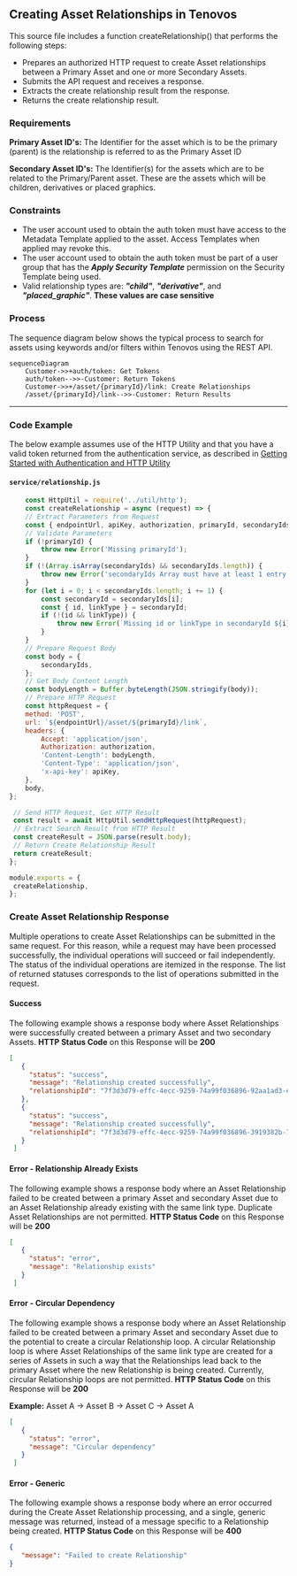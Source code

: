 ## Creating Asset Relationships in Tenovos
This source file includes a function createRelationship() that performs the following steps:
- Prepares an authorized HTTP request to create Asset relationships between a Primary Asset and one or more Secondary Assets.
- Submits the API request and receives a response.
- Extracts the create relationship result from the response.
- Returns the create relationship result.

### Requirements

**Primary Asset ID's:** The Identifier for the asset which is to be the primary (parent) is the relationship is referred to as the Primary Asset ID

**Secondary Asset ID's:** The Identifier(s) for the assets which are to be related to the Primary/Parent asset. These are the assets which will be children, derivatives or placed graphics.

### Constraints
- The user account used to obtain the auth token must have access to the Metadata Template applied to the asset.  Access Templates when applied may revoke this.
- The user account used to obtain the auth token must be part of a user group that has the ***Apply Security Template*** permission on the Security Template being used.
- Valid relationship types are: ***"child"***, ***"derivative"***, and ***"placed_graphic"***.  **These values are case sensitive**


### Process

The sequence diagram below shows the typical process to search for assets using keywords and/or filters within Tenovos using the REST API.

```mermaid
sequenceDiagram
    Customer->>+auth/token: Get Tokens
    auth/token-->>-Customer: Return Tokens
    Customer->>+/asset/{primaryId}/link: Create Relationships
    /asset/{primaryId}/link-->>-Customer: Return Results
```
***

### Code Example

The below example assumes use of the HTTP Utility and that you have a valid token returned from the authentication service, as described in [Getting Started with Authentication and HTTP Utility](authenticating.md)

#### **`service/relationship.js`**
```javascript
    const HttpUtil = require('../util/http');
    const createRelationship = async (request) => {
    // Extract Parameters from Request
    const { endpointUrl, apiKey, authorization, primaryId, secondaryIds } = request;
    // Validate Parameters
    if (!primaryId) {
        throw new Error('Missing primaryId');
    }
    if (!(Array.isArray(secondaryIds) && secondaryIds.length)) {
        throw new Error('secondaryIds Array must have at least 1 entry');
    }
    for (let i = 0; i < secondaryIds.length; i += 1) {
        const secondaryId = secondaryIds[i];
        const { id, linkType } = secondaryId;
        if (!(id && linkType)) {
            throw new Error(`Missing id or linkType in secondaryId ${i}`);
        }
    }
    // Prepare Request Body
    const body = {
        secondaryIds,
    };
    // Get Body Content Length
    const bodyLength = Buffer.byteLength(JSON.stringify(body));
    // Prepare HTTP Request
    const httpRequest = {
    method: 'POST',
    url: `${endpointUrl}/asset/${primaryId}/link`,
    headers: {
        Accept: 'application/json',
        Authorization: authorization,
        'Content-Length': bodyLength,
        'Content-Type': 'application/json',
        'x-api-key': apiKey,
    },
    body,
};

 // Send HTTP Request, Get HTTP Result
 const result = await HttpUtil.sendHttpRequest(httpRequest);
 // Extract Search Result from HTTP Result
 const createResult = JSON.parse(result.body);
 // Return Create Relationship Result
 return createResult;
};

module.exports = {
 createRelationship,
};

```

### Create Asset Relationship Response
Multiple operations to create Asset Relationships can be submitted in the same request.  For this reason, while a request may have been processed successfully, the individual operations will succeed or fail independently.  The status of the individual operations are itemized in the response.  The list of returned statuses corresponds to the list of operations submitted in the request.

#### Success
The following example shows a response body where Asset Relationships were successfully created between a primary Asset and two secondary Assets.  **HTTP Status Code** on this Response will be **200**

```json
[
   {
     "status": "success",
     "message": "Relationship created successfully",
     "relationshipId": "7f3d3d79-effc-4ecc-9259-74a99f036896-92aa1ad3-e6d7-4676-a962-c70f277a28b8"
   },
   {
     "status": "success",
     "message": "Relationship created successfully",
     "relationshipId": "7f3d3d79-effc-4ecc-9259-74a99f036896-3919382b-7b5b-4b6f-93af-8d36247cb68e"
   }
 ]

```

#### Error - Relationship Already Exists
The following example shows a response body where an Asset Relationship failed to be created between a primary Asset and secondary Asset due to an Asset Relationship already existing with the same link type.  Duplicate Asset Relationships are not permitted.  **HTTP Status Code** on this Response will be **200**

```json
[
   {
     "status": "error",
     "message": "Relationship exists"
   }
 ]
```

#### Error - Circular Dependency

The following example shows a response body where an Asset Relationship failed to be created between a primary Asset and secondary Asset due to the potential to create  a circular Relationship loop. A circular Relationship loop is where Asset Relationships of the same link type are created for a series of Assets in such a way that the Relationships lead back to the primary Asset where the new Relationship is being created.  Currently, circular Relationship loops are not permitted.  **HTTP Status Code** on this Response will be **200**

**Example:** Asset A &rarr; Asset B &rarr; Asset C &rarr; Asset A

```json
[
   {
     "status": "error",
     "message": "Circular dependency"
   }
 ]
```

#### Error - Generic
The following example shows a response body where an error occurred during the Create Asset Relationship processing, and a single, generic message was returned, instead of a message specific to a Relationship being created.  **HTTP Status Code** on this Response will be **400**

```json
{
   "message": "Failed to create Relationship"
}

```